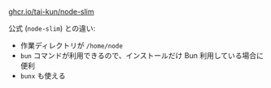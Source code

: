[ghcr.io/tai-kun/node-slim](https://github.com/tai-kun/images/pkgs/container/node-slim)

公式 (`node-slim`) との違い:

- 作業ディレクトリが `/home/node`
- `bun` コマンドが利用できるので、インストールだけ Bun 利用している場合に便利
- `bunx` も使える
